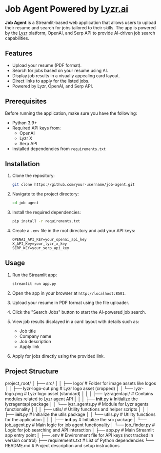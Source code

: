 # Job Agent Powered by [Lyzr.ai](https://www.lyzr.ai/)


**Job Agent** is a Streamlit-based web application that allows users to upload their resume and search for jobs tailored to their skills. The app is powered by the [Lyzr](https://www.lyzr.ai/) platform, OpenAI, and Serp API to provide AI-driven job search capabilities.

## Features

- Upload your resume (PDF format).
- Search for jobs based on your resume using AI.
- Display job results in a visually appealing card layout.
- Direct links to apply for the listed jobs.
- Powered by Lyzr, OpenAI, and Serp API.

## Prerequisites

Before running the application, make sure you have the following:

- Python 3.9+
- Required API keys from:
  - OpenAI
  - Lyzr X
  - Serp API
- Installed dependencies from `requirements.txt`

## Installation

1. Clone the repository:
   ```bash
   git clone https://github.com/your-username/job-agent.git
   ```

2. Navigate to the project directory:
   ```bash
   cd job-agent
   ```

3. Install the required dependencies:
   ```bash
   pip install -r requirements.txt
   ```

4. Create a `.env` file in the root directory and add your API keys:
   ```
   OPENAI_API_KEY=your_openai_api_key
   X_API_Key=your_lyzr_x_key
   SERP_KEY=your_serp_api_key
   ```

## Usage

1. Run the Streamlit app:
   ```bash
   streamlit run app.py
   ```

2. Open the app in your browser at `http://localhost:8501`.

3. Upload your resume in PDF format using the file uploader.

4. Click the "Search Jobs" button to start the AI-powered job search.

5. View job results displayed in a card layout with details such as:
   - Job title
   - Company name
   - Job description
   - Apply link

6. Apply for jobs directly using the provided link.

## Project Structure

project_root/
│
├── src/
│   │   ├── logo/                      # Folder for image assets like logos
│   │   ├── lyzr-logo-cut.png       # Lyzr logo asset (cropped)
│   │   └── lyzr-logo.png           # Lyzr logo asset (standard)
│   │
│   ├── lyzragentapi/               # Contains modules related to Lyzr agent API
│   │   │   ├── __init__.py             # Initialize the lyzragentapi package
│   │   └── lyzr_agents.py          # Module for Lyzr agents functionality
│   │
│   ├── utils/                      # Utility functions and helper scripts
│   │   │   ├── __init__.py             # Initialize the utils package
│   │   └── utils.py                # Utility functions for the application
│   │
│   ├── __init__.py                 # Initialize the src package
│   └── job_agent.py                # Main logic for job agent functionality
│   └── job_finder.py               # Logic for job searching and API interaction
│
├── app.py                          # Main Streamlit app entry point
│
├── .env                            # Environment file for API keys (not tracked in version control)
├── requirements.txt                # List of Python dependencies
└── README.md                       # Project description and setup instructions